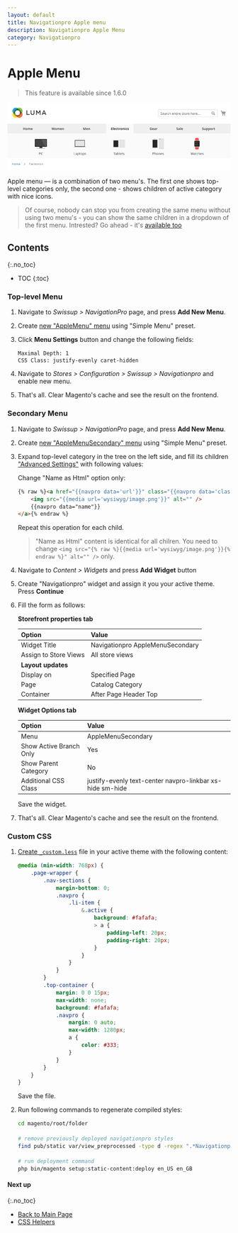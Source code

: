 ```yaml
---
layout: default
title: Navigationpro Apple menu
description: Navigationpro Apple Menu
category: Navigationpro
---
```


# Apple Menu

> This feature is available since 1.6.0

![Apple Menu](/images/m2/navigationpro/use-cases/apple-menu/result.png)

Apple menu — is a combination of two menu's. The first one shows top-level
categories only, the second one - shows children of active category with nice
icons.

> Of course, nobody can stop you from creating the same menu without
> using two menu's - you can show the same children in a dropdown of the first menu.
> Intrested? Go ahead - it's [available too](/m2/extensions/navigationpro/use-cases/iconic-menu/#dropdown-menu)

## Contents
{:.no_toc}

* TOC
{:toc}

### Top-level Menu

 1. Navigate to _Swissup > NavigationPro_ page, and press **Add New Menu**.
 2. Create [new "AppleMenu" menu](/m2/extensions/navigationpro/backend/menu-new/)
    using "Simple Menu" preset.
 3. Click **Menu Settings** button and change the following fields:

    ```
    Maximal Depth: 1
    CSS Class: justify-evenly caret-hidden
    ```

 4. Navigate to _Stores > Configuration > Swissup > Navigationpro_
    and enable new menu.
 5. That's all. Clear Magento's cache and see the result on the frontend.

### Secondary Menu

 1. Navigate to _Swissup > NavigationPro_ page, and press **Add New Menu**.
 2. Create [new "AppleMenuSecondary" menu](/m2/extensions/navigationpro/backend/menu-new/)
    using "Simple Menu" preset.
 3. Expand top-level category in the tree on the left side, and fill its
    children ["Advanced Settings"](/m2/extensions/navigationpro/backend/menu-edit/#advanced-settings)
    with following values:

    Change "Name as Html" option only:

    ```html
    {% raw %}<a href="{{navpro data='url'}}" class="{{navpro data='class'}} text-center flex flex-column items-center">
        <img src="{{media url='wysiwyg/image.png'}}" alt="" />
        {{navpro data="name"}}
    </a>{% endraw %}
    ```

    Repeat this operation for each child.

    > "Name as Html" content is identical for all chilren. You need to change
    > `<img src="{% raw %}{{media url='wysiwyg/image.png'}}{% endraw %}" alt="" />` only.

 4. Navigate to _Content > Widgets_ and press **Add Widget** button
 5. Create "Navigationpro" widget and assign it you your active theme. Press **Continue**
 6. Fill the form as follows:

    **Storefront properties tab**

    Option          | Value
    ----------------|------
    Widget Title    | Navigationpro AppleMenuSecondary
    Assign to Store Views | All store views
    **Layout updates** |
    Display on      | Specified Page
    Page            | Catalog Category
    Container       | After Page Header Top

    **Widget Options tab**

    Option                  | Value
    ------------------------|-------------------
    Menu                    | AppleMenuSecondary
    Show Active Branch Only | Yes
    Show Parent Category    | No
    Additional CSS Class    | justify-evenly text-center navpro-linkbar xs-hide sm-hide

    Save the widget.

 7. That's all. Clear Magento's cache and see the result on the frontend.

### Custom CSS

 1. [Create `_custom.less`](/m2/extensions/navigationpro/customization/custom-css/)
    file in your active theme with the following content:

    ```scss
    @media (min-width: 768px) {
        .page-wrapper {
            .nav-sections {
                margin-bottom: 0;
                .navpro {
                    .li-item {
                        &.active {
                            background: #fafafa;
                            > a {
                                padding-left: 20px;
                                padding-right: 20px;
                            }
                        }
                    }
                }
            }
            .top-container {
                margin: 0 0 15px;
                max-width: none;
                background: #fafafa;
                .navpro {
                    margin: 0 auto;
                    max-width: 1280px;
                    a {
                        color: #333;
                    }
                }
            }
        }
    }
    ```

    Save the file.

 2. Run following commands to regenerate compiled styles:

    ```bash
    cd magento/root/folder

    # remove previously deployed navigationpro styles
    find pub/static var/view_preprocessed -type d -regex ".*Navigationpro.*css" -exec rm -rf {} \;

    # run deployment command
    php bin/magento setup:static-content:deploy en_US en_GB
    ```

#### Next up
{:.no_toc}

 -  [Back to Main Page](/m2/extensions/navigationpro/)
 -  [CSS Helpers][css-helpers]

[simple-menu]: /m2/extensions/navigationpro/use-cases/simple-menu/ "Simple Menu"
[css-helpers]: /m2/extensions/navigationpro/customization/css-helpers/ "CSS Helpers"
[config]: /m2/extensions/navigationpro/configuration/ "Configuration"
